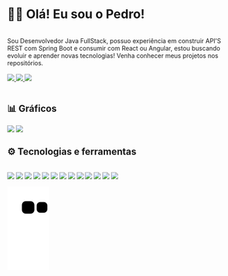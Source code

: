 # 🧑🏽 Olá! Eu sou o Pedro!


<br>
Sou Desenvolvedor Java FullStack, possuo experiência em construir API'S REST com Spring Boot e consumir com  React ou Angular, estou buscando evoluir e aprender novas tecnologias! Venha conhecer meus projetos nos repositórios.

<br>
<br>

<a href="https://www.linkedin.com/in/pedro-borelli-9a64231b9/" target="_blank">
  <img src="https://img.shields.io/badge/LinkedIn-0077B5?style=for-the-badge&logo=linkedin&logoColor=white"></img>
</a> <a href="mailto:borellipedroluiz@gmail.com" target="_blank">
  <img src="https://img.shields.io/badge/Gmail-D14836?style=for-the-badge&logo=gmail&logoColor=white"></img>
</a> <a href="https://wa.me/5512996047094?text=Oi!%20Vi%20seu%20GitHub%20e%20gostaria%20de%20conversar!" target="_blank">
  <img src="https://img.shields.io/badge/WhatsApp-25D366?style=for-the-badge&logo=whatsapp&logoColor=white"></img>
</a> 

<br>
<br>

## 📊 Gráficos

<div>
<img height = "180em" src = "https://github-readme-stats.vercel.app/api?username=pedro-borelli&show_icons=true&theme=apprentice&hide_border=true&bg_color=0D1117&include_all_commits=true&count_private=true"/>
<img height = "180em" src = "https://github-readme-stats.vercel.app/api/top-langs/?username=pedro-borelli&layout=compact&langs_count=7&theme=apprentice&hide_border=true&bg_color=0D1117">
</div>




## ⚙ Tecnologias e ferramentas

<div align="left" style="display: inline_block"><br>
<img style="width: 50px" src="https://cdn.jsdelivr.net/gh/devicons/devicon/icons/git/git-original.svg" /> 
<img style="width: 50px" src="https://cdn.jsdelivr.net/gh/devicons/devicon/icons/java/java-original.svg" />
<img style="width: 50px" src="https://cdn.jsdelivr.net/gh/devicons/devicon/icons/spring/spring-original.svg" />
<img style="width: 50px" src="https://cdn.jsdelivr.net/gh/devicons/devicon/icons/postgresql/postgresql-original.svg" />
<img style="width: 50px" src="https://cdn.jsdelivr.net/gh/devicons/devicon/icons/mysql/mysql-original.svg" />
<img style="width: 50px" src="https://cdn.jsdelivr.net/gh/devicons/devicon/icons/heroku/heroku-plain-wordmark.svg" />
<img style="height: 50px" src="https://cdn.jsdelivr.net/gh/devicons/devicon/icons/html5/html5-plain-wordmark.svg" />
<img style="height: 50px" src="https://cdn.jsdelivr.net/gh/devicons/devicon/icons/css3/css3-plain-wordmark.svg" />
<img style="height: 50px" src="https://cdn.jsdelivr.net/gh/devicons/devicon/icons/javascript/javascript-plain.svg" />
<img style="height: 50px" src="https://cdn.jsdelivr.net/gh/devicons/devicon/icons/bootstrap/bootstrap-plain-wordmark.svg" />
<img style="height: 50px" src="https://cdn.jsdelivr.net/gh/devicons/devicon/icons/angularjs/angularjs-plain.svg" />
<img style="width: 50px" src="https://cdn.jsdelivr.net/gh/devicons/devicon/icons/vscode/vscode-original.svg" />
<img style="width: 50px" src="https://cdn.jsdelivr.net/gh/devicons/devicon/icons/react/react-original.svg" />

![Snake animation](https://github.com/pedro-borelli/pedro-borelli/blob/output/github-contribution-grid-snake.svg)



                                                     
